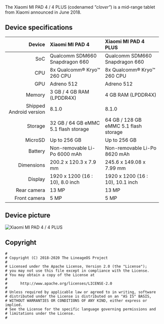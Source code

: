 The Xiaomi MI PAD 4 / 4 PLUS (codenamed _"clover"_) is a mid-range tablet from Xiaomi announced in June 2018.

## Device specifications

| Device                  | Xiaomi MI PAD 4                      | Xiaomi MI PAD 4 PLUS                  |
| ----------------------: | :----------------------------------- | :------------------------------------ |
| SoC                     | Qualcomm SDM660 Snapdragon 660       | Qualcomm SDM660 Snapdragon 660        |
| CPU                     | 8x Qualcomm® Kryo™ 260 CPU           | 8x Qualcomm® Kryo™ 260 CPU            |
| GPU                     | Adreno 512                           | Adreno 512                            |
| Memory                  | 3 GB / 4 GB RAM (LPDDR4X)            | 4 GB RAM (LPDDR4X)                    |
| Shipped Android version | 8.1.0                                | 8.1.0                                 |
| Storage                 | 32 GB / 64 GB eMMC 5.1 flash storage | 64 GB / 128 GB eMMC 5.1 flash storage |
| MicroSD                 | Up to 256 GB                         | Up to 256 GB                          |
| Battery                 | Non-removable Li-Po 6000 mAh         | Non-removable Li-Po 8620 mAh          |
| Dimensions              | 200.2 x 120.3 x 7.9 mm               | 245.6 x 149.08 x 7.99 mm              |
| Display                 | 1920 x 1200 (16 : 10), 8.0 inch      | 1920 x 1200 (16 : 10), 10.1 inch      |
| Rear camera             | 13 MP                                | 13 MP                                 |
| Front camera            | 5 MP                                 | 5 MP                                  |

## Device picture

![Xiaomi MI PAD 4 / 4 PLUS](http://i8.mifile.cn/a1/pms_1529843020.73617168!560x560.jpg)

## Copyright

```
#
# Copyright (C) 2018-2020 The LineageOS Project
#
# Licensed under the Apache License, Version 2.0 (the "License");
# you may not use this file except in compliance with the License.
# You may obtain a copy of the License at
#
#      http://www.apache.org/licenses/LICENSE-2.0
#
# Unless required by applicable law or agreed to in writing, software
# distributed under the License is distributed on an "AS IS" BASIS,
# WITHOUT WARRANTIES OR CONDITIONS OF ANY KIND, either express or implied.
# See the License for the specific language governing permissions and
# limitations under the License.
#
